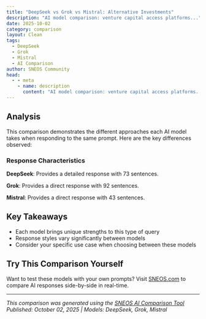 ```yaml
---
title: "DeepSeek vs Grok vs Mistral: Alternative Investments"
description: "AI model comparison: venture capital access platforms..."
date: 2025-10-02
category: comparison
layout: Clean
tags:
  - DeepSeek
  - Grok
  - Mistral
  - AI Comparison
author: SNEOS Community
head:
  - - meta
    - name: description
      content: "AI model comparison: venture capital access platforms..."
---
```


<ChatComparison
  title="DeepSeek vs Grok vs Mistral: Alternative Investments"
  prompt="venture capital access platforms"
  :responses='{
    "DeepSeek": "Of course. This is a fantastic and rapidly evolving area of fintech and entrepreneurship.\n\nLet\u0027s break down **Venture Capital Access Platforms**. These are digital platforms designed to streamline, democratize, and scale the process of connecting startups with capital and investors with deal flow.\n\nThey solve a core problem: the traditional VC world is often opaque, relationship-driven, and inefficient for both founders and investors.\n\n---\n\n### What Are Venture Capital Access Platforms?\n\nAt their core, these are online marketplaces or software tools that facilitate the fundraising and investment process. They typically serve two main user groups:\n\n1.  **Entrepreneurs \u0026 Startups:** Looking for funding, mentorship, and exposure.\n2.  **Investors:** Including Venture Capital (VC) firms, Angel Investors, Family Offices, and Corporate VCs looking for vetted deal flow.\n\n---\n\n### Key Categories of VC Access Platforms\n\nWe can categorize them based on their primary function and target audience:\n\n#### 1. Fundraising Marketplaces \u0026 Deal Flow Hubs\nThese are the most direct \u0022access platforms.\u0022 They act as a centralized database where startups can create profiles and investors can discover them.\n\n*   **Examples:**\n    *   **AngelList Venture:** The giant in this space. It powers a massive share of early-stage deals in the US, allowing startups to raise funds from syndicates of angel investors and VCs entirely online.\n    *   **Gust:** A white-label platform used by many angel investor groups to manage their deal flow and membership.\n    *   **Crunchbase:** Started as a database of companies, now a powerful prospecting and deal-sourcing tool for investors.\n    *   **PitchBook:** A sophisticated data and research platform used primarily by institutional investors for deep market analysis and sourcing.\n    *   **Tracxn:** Another major data platform for scouting startups and tracking markets.\n\n#### 2. Investor Management \u0026 Syndication Platforms\nThese focus on the \u0022back office\u0022 of investing, making it easier for investors to form groups, manage deals, and handle legal paperwork.\n\n*   **Examples:**\n    *   **AngelList Syndicates:** Allows experienced angels (Lead Investors) to form a syndicate and backers to easily invest alongside them.\n    *   **Assure:** Provides fund administration and deal support for syndicates, SPVs (Special Purpose Vehicles), and funds.\n    *   **Carta:** Primarily a cap table management tool, but its \u0022CartaX\u0022 marketplace also facilitates secondary transactions and liquidity for private company shares.\n\n#### 3. Accelerator \u0026 VC-Specific Platforms\nMany top-tier VCs and accelerators have their own proprietary platforms to manage their portfolio and deal flow, but some are also open for applications.\n\n*   **Examples:**\n    *   **Y Combinator\u0027s Startup School \u0026 Application Platform:** The application process itself is a massive platform for accessing one of the world\u0027s best accelerators.\n    *   **Techstars Application Platform:** Similar to YC, a centralized way to apply to their global accelerator programs.\n\n#### 4. Democratized / Retail Investment Platforms (Regulation Crowdfunding)\nThese platforms use exemptions like Regulation Crowdfunding (Reg CF) and Regulation A\u002B to allow everyday, non-accredited investors to invest small amounts in startups.\n\n*   **Examples:**\n    *   **Republic:** A leading platform for community-powered investing, open to both accredited and non-accredited investors.\n    *   **StartEngine:** Another major player in the equity crowdfunding space.\n    *   **SeedInvest (now part of Circle):** A curated equity crowdfunding platform that was acquired by the fintech company Circle.\n    *   **Wefunder:** One of the earliest platforms in this space, known for a wide variety of deals.\n\n#### 5. Networking \u0026 Scouting Platforms\nThese platforms use a more community or event-driven approach to create connections.\n\n*   **Examples:**\n    *   **Intro:** Focuses on making warm introductions to investors via your existing network.\n    *   **Product Hunt:** While not a direct fundraising platform, launching a product here is a classic way to get traction and catch the eye of investors.\n    *   **Y Combinator\u0027s Demo Day:** The ultimate \u0022pitch event,\u0022 now largely virtual, giving its cohort access to a global audience of investors.\n\n---\n\n### Key Features and Services Offered\n\nA robust VC access platform will typically offer some combination of the following:\n\n*   **Profile Creation:** For startups to showcase their team, traction, and pitch deck.\n*   **Investor Directories:** For startups to research and target potential investors.\n*   **Deal Flow Filtering \u0026 Sourcing:** AI-powered tools for investors to find companies matching their thesis.\n*   **Application Management:** Tools for investors/accelerators to manage thousands of applications.\n*   **Document Management \u0026 E-Signature:** For term sheets, subscription agreements, etc.\n*   **Cap Table Management:** To track ownership and equity issuance.\n*   **SPV \u0026 Fund Formation:** Legal and administrative infrastructure to pool capital from multiple investors.\n*   **Community \u0026 Networking Tools:** Messaging, discussion forums, and virtual event hosting.\n\n---\n\n### Benefits of Using These Platforms\n\n| For Startups | For Investors |\n| :--- | :--- |\n| **Democratized Access:** Reach investors beyond your immediate network. | **Efficient Sourcing:** Automate the search for deals that fit specific criteria. |\n| **Efficiency:** Manage one profile for many investors instead of sending countless emails. | **Diversification:** Access a broader, more diverse range of startups. |\n| **Transparency:** See who is looking at your profile and get data on investor interests. | **Due Diligence Support:** Platforms often provide initial data and traction metrics. |\n| **Streamlined Process:** Handle legal and administrative tasks in one place. | **Deal Syndication:** Easily co-invest with other trusted investors. |\n\n### Challenges and Considerations\n\n*   **Noise \u0026 Overload:** The ease of applying can lead to a flood of low-quality applications, making it hard for great startups to stand out.\n*   **The Human Element:** While platforms facilitate the introduction, the final investment decision is still heavily based on trust, relationships, and gut feeling, which are built offline.\n*   **Quality Control:** The democratization of investing can sometimes lead to lower-quality deals being funded.\n*   **Data Privacy:** Startups must be cautious about what sensitive information they share on these platforms.\n\n### The Future of VC Access Platforms\n\nThe trend is toward greater integration, data-driven decision-making, and globalization.\n\n1.  **AI-Powered Matchmaking:** More sophisticated algorithms to connect the right startup with the right investor based on deep data analysis.\n2.  **Full-Stack Solutions:** Platforms will offer an end-to-end experience, from sourcing and due diligence to investment, cap table management, and even secondary liquidity.\n3.  **Tokenization:** Using blockchain to represent ownership (e.g., security tokens) could make private company investing more liquid and transparent.\n4.  **Global Expansion:** Platforms are expanding to serve emerging markets, breaking down geographical barriers to capital.\n\nIn conclusion, VC access platforms are no longer a niche but a fundamental part of the startup ecosystem infrastructure. They have significantly lowered the friction of fundraising and investing, though they augment rather than completely replace the critical human networks that have always powered venture capital.",
    "Grok": "Venture capital access platforms are online tools, marketplaces, or networks designed to connect entrepreneurs, startups, and small businesses with venture capitalists, angel investors, or other funding sources. These platforms aim to simplify the fundraising process by providing a centralized space for pitching ideas, networking, and securing investments. They often include features like profile creation, pitch deck uploads, investor matching, and sometimes educational resources for founders.\n\nBelow is an overview of venture capital access platforms, their purpose, and some notable examples:\n\n### **What Are Venture Capital Access Platforms?**\nThese platforms serve as intermediaries between startups seeking funding and investors looking for promising opportunities. They often focus on:\n- Democratizing access to capital by connecting founders from diverse backgrounds with investors.\n- Streamlining the pitching process through digital tools.\n- Offering resources like mentorship, legal advice, or pitch coaching to prepare startups for investment.\n- Reducing geographic barriers by enabling virtual connections.\n\n### **Key Features of Venture Capital Access Platforms**\n1. **Profile Creation**: Startups can create detailed profiles showcasing their business model, team, traction, and funding needs.\n2. **Investor Matching**: Algorithms or curated networks connect startups with relevant investors based on industry, stage, or investment size.\n3. **Pitch Deck Hosting**: Founders can upload presentations or business plans for investors to review.\n4. **Networking Opportunities**: Some platforms host events, webinars, or forums to facilitate connections.\n5. **Due Diligence Tools**: Certain platforms provide tools for investors to evaluate startups, such as financial data or market analysis.\n6. **Educational Resources**: Many platforms offer guides, templates, or courses to help founders prepare for fundraising.\n\n### **Notable Venture Capital Access Platforms**\n1. **AngelList**  \n   - Focus: Connects startups with angel investors and venture capitalists.\n   - Features: Startups can create profiles, raise funds, and even recruit talent. Investors can browse deals and invest directly.\n   - Best For: Early-stage startups and angel investments.\n   - Website: [angel.co](https://angel.co)\n\n2. **Gust**  \n   - Focus: A platform for startups to connect with investors and accelerators.\n   - Features: Tools for creating investor-ready applications, connecting with over 800,000 investors, and managing funding relationships.\n   - Best For: Startups seeking angel or seed funding.\n   - Website: [gust.com](https://gust.com)\n\n3. **Crunchbase**  \n   - Focus: While primarily a database for company and investor information, it helps startups discover and connect with potential investors.\n   - Features: Detailed investor profiles, funding round data, and networking opportunities.\n   - Best For: Researching investors and competitive landscapes.\n   - Website: [crunchbase.com](https://www.crunchbase.com)\n\n4. **SeedInvest**  \n   - Focus: Equity crowdfunding platform for startups to raise funds from accredited investors.\n   - Features: Startups can pitch to a large pool of individual investors, with a vetting process to ensure quality.\n   - Best For: Early-stage companies open to crowdfunding.\n   - Website: [seedinvest.com](https://www.seedinvest.com)\n\n5. **FundersClub**  \n   - Focus: Online venture capital platform that curates startups for accredited investors.\n   - Features: Investors can browse pre-vetted startups, and founders can apply for funding consideration.\n   - Best For: High-growth startups seeking professional investors.\n   - Website: [fundersclub.com](https://fundersclub.com)\n\n6. **PitchBook**  \n   - Focus: Primarily a data platform for investors, but startups can use it to research and connect with VCs.\n   - Features: Detailed VC firm profiles, funding trends, and deal data.\n   - Best For: Startups looking to target specific VCs with data-driven insights.\n   - Website: [pitchbook.com](https://pitchbook.com)\n\n7. **StartEngine**  \n   - Focus: Equity crowdfunding for startups to raise capital from a wide range of investors.\n   - Features: Allows startups to pitch to non-accredited investors under Regulation Crowdfunding rules.\n   - Best For: Companies open to public fundraising.\n   - Website: [startengine.com](https://www.startengine.com)\n\n### **Benefits of Using Venture Capital Access Platforms**\n- **Wider Reach**: Access to a global pool of investors, not limited by location.\n- **Efficiency**: Digital platforms save time compared to traditional networking or cold outreach.\n- **Transparency**: Many platforms provide data on investors\u2019 past deals, preferences, and focus areas.\n- **Support**: Additional resources like templates or mentorship can help refine pitches.\n\n### **Challenges and Considerations**\n- **Competition**: Popular platforms have many startups vying for attention, making it hard to stand out.\n- **Fees**: Some platforms charge fees for listing, successful fundraising, or premium features.\n- **Vetting Process**: Investors may be cautious, and startups often face rigorous scrutiny or rejection.\n- **Equity Crowdfunding Risks**: Public fundraising can dilute ownership and comes with regulatory requirements.\n\n### **Tips for Startups Using These Platforms**\n1. **Polish Your Pitch**: Ensure your pitch deck is professional, data-driven, and concise.\n2. **Target the Right Investors**: Research investor focus areas (e.g., industry, stage) before reaching out.\n3. **Leverage Data**: Use platform analytics to understand what investors are looking for.\n4. **Build a Strong Profile**: Highlight traction, team expertise, and unique value propositions.\n5. **Engage Actively**: Attend virtual events or webinars hosted by platforms to network with investors.\n\nVenture capital access platforms are a powerful tool for startups, especially those without established networks in the investment community. Choosing the right platform depends on your startup\u2019s stage, industry, and funding goals. If you\u2019re looking for specific recommendations or have a particular industry in mind (e.g., tech, healthcare), let me know, and I can tailor the information further!",
    "Mistral": "Venture capital access platforms are digital or physical spaces designed to connect entrepreneurs and startups with venture capitalists (VCs) and other investors. These platforms aim to streamline the process of securing funding, providing resources, and facilitating networking opportunities. Here are some key types and examples of venture capital access platforms:\n\n### Types of Venture Capital Access Platforms\n\n1. **Online Marketplaces**:\n   - **AngelList**: A platform that connects startups with investors, including angel investors and venture capitalists. It also offers job listings and syndicates for co-investing.\n   - **Gust**: An online platform that helps startups find and connect with investors. It provides tools for managing the investment process.\n\n2. **Crowdfunding Platforms**:\n   - **Kickstarter**: Primarily for creative projects, but it can also be used by startups to validate their ideas and gain initial funding.\n   - **Indiegogo**: Similar to Kickstarter, but with a broader scope, including tech and innovation projects.\n\n3. **Investment Networks**:\n   - **Crunchbase**: A database of startup information that also connects entrepreneurs with investors.\n   - **PitchBook**: Provides data and analytics on the private equity and venture capital markets, helping startups identify potential investors.\n\n4. **Accelerators and Incubators**:\n   - **Y Combinator**: A startup accelerator that provides seed funding, mentorship, and networking opportunities.\n   - **500 Global**: Offers accelerator programs, seed funding, and a global network of investors.\n\n5. **Event and Conference Platforms**:\n   - **TechCrunch Disrupt**: An annual conference that brings together startups, investors, and tech enthusiasts.\n   - **Web Summit**: A global technology conference that connects startups with investors, media, and industry leaders.\n\n6. **Government and Non-Profit Initiatives**:\n   - **Small Business Administration (SBA)**: Provides resources, loans, and grants for small businesses in the United States.\n   - **Start-Up Chile**: A government-backed program that offers equity-free funding and support for startups.\n\n### Benefits of Venture Capital Access Platforms\n\n1. **Efficiency**: Streamlines the process of finding and connecting with investors.\n2. **Visibility**: Increases the visibility of startups to a broader range of potential investors.\n3. **Resources**: Provides access to mentorship, educational resources, and networking opportunities.\n4. **Validation**: Helps startups validate their ideas and business models through crowdfunding or initial investments.\n5. **Community**: Builds a community of entrepreneurs and investors, fostering collaboration and innovation.\n\n### Challenges and Considerations\n\n1. **Competition**: High competition among startups for investor attention.\n2. **Due Diligence**: Investors may require extensive due diligence, which can be time-consuming.\n3. **Fees and Costs**: Some platforms charge fees for their services, which can be a barrier for early-stage startups.\n4. **Quality of Investors**: Not all investors on these platforms may be reputable or suitable for a startup\u0027s needs.\n\n### Conclusion\n\nVenture capital access platforms play a crucial role in bridging the gap between startups and investors. By leveraging these platforms, entrepreneurs can increase their chances of securing funding, gaining valuable insights, and building a strong network. However, it\u0027s essential to carefully evaluate each platform and understand the associated costs and benefits before committing."
  }'
  published-date="10:10"
/>

## Analysis

This comparison demonstrates the different approaches each AI model takes when responding to the same prompt. Here are the key differences observed:

### Response Characteristics

**DeepSeek**: Provides a detailed response with 73 sentences. 

**Grok**: Provides a direct response with 92 sentences. 

**Mistral**: Provides a direct response with 43 sentences. 

## Key Takeaways

- Each model brings unique strengths to this type of query
- Response styles vary significantly between models
- Consider your specific use case when choosing between these models

## Try This Comparison Yourself

Want to test these models with your own prompts? Visit [SNEOS.com](https://sneos.com) to compare AI responses side-by-side in real-time.

---

*This comparison was generated using the [SNEOS AI Comparison Tool](https://sneos.com)*
*Published: October 02, 2025 | Models: DeepSeek, Grok, Mistral*
